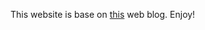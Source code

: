 This website is base on [this](http://code.tutsplus.com/tutorials/creating-a-web-app-from-scratch-using-python-flask-and-mysql--cms-22972) web blog. Enjoy!
